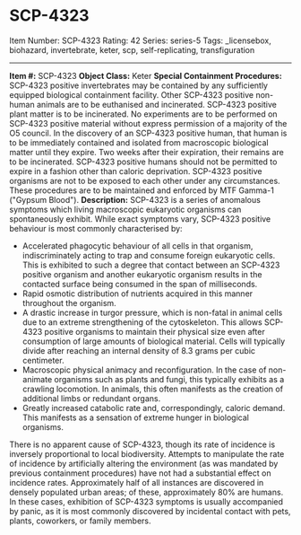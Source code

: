 # SCP-4323
Item Number: SCP-4323
Rating: 42
Series: series-5
Tags: _licensebox, biohazard, invertebrate, keter, scp, self-replicating, transfiguration

---

**Item #:** SCP-4323
**Object Class:** Keter
**Special Containment Procedures:** SCP-4323 positive invertebrates may be contained by any sufficiently equipped biological containment facility. Other SCP-4323 positive non-human animals are to be euthanised and incinerated. SCP-4323 positive plant matter is to be incinerated. No experiments are to be performed on SCP-4323 positive material without express permission of a majority of the O5 council.
In the discovery of an SCP-4323 positive human, that human is to be immediately contained and isolated from macroscopic biological matter until they expire. Two weeks after their expiration, their remains are to be incinerated. SCP-4323 positive humans should not be permitted to expire in a fashion other than caloric deprivation.
SCP-4323 positive organisms are not to be exposed to each other under any circumstances.
These procedures are to be maintained and enforced by MTF Gamma-1 ("Gypsum Blood").
**Description:** SCP-4323 is a series of anomalous symptoms which living macroscopic eukaryotic organisms can spontaneously exhibit. While exact symptoms vary, SCP-4323 positive behaviour is most commonly characterised by:
  * Accelerated phagocytic behaviour of all cells in that organism, indiscriminately acting to trap and consume foreign eukaryotic cells. This is exhibited to such a degree that contact between an SCP-4323 positive organism and another eukaryotic organism results in the contacted surface being consumed in the span of milliseconds.
  * Rapid osmotic distribution of nutrients acquired in this manner throughout the organism.
  * A drastic increase in turgor pressure, which is non-fatal in animal cells due to an extreme strengthening of the cytoskeleton. This allows SCP-4323 positive organisms to maintain their physical size even after consumption of large amounts of biological material. Cells will typically divide after reaching an internal density of 8.3 grams per cubic centimeter.
  * Macroscopic physical animacy and reconfiguration. In the case of non-animate organisms such as plants and fungi, this typically exhibits as a crawling locomotion. In animals, this often manifests as the creation of additional limbs or redundant organs.
  * Greatly increased catabolic rate and, correspondingly, caloric demand. This manifests as a sensation of extreme hunger in biological organisms.

There is no apparent cause of SCP-4323, though its rate of incidence is inversely proportional to local biodiversity. Attempts to manipulate the rate of incidence by artificially altering the environment (as was mandated by previous containment procedures) have not had a substantial effect on incidence rates. Approximately half of all instances are discovered in densely populated urban areas; of these, approximately 80% are humans. In these cases, exhibition of SCP-4323 symptoms is usually accompanied by panic, as it is most commonly discovered by incidental contact with pets, plants, coworkers, or family members.